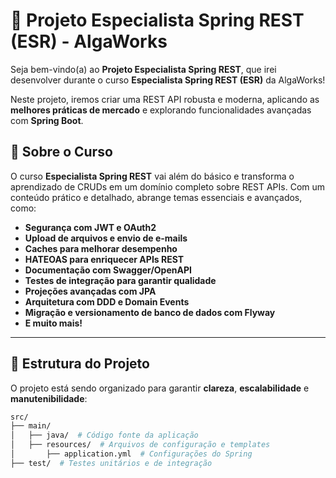 # 🚀 Projeto Especialista Spring REST (ESR) - AlgaWorks

Seja bem-vindo(a) ao **Projeto Especialista Spring REST**, que irei desenvolver durante o curso **Especialista Spring REST (ESR)** da AlgaWorks! 

Neste projeto, iremos criar uma REST API robusta e moderna, aplicando as **melhores práticas de mercado** e explorando funcionalidades avançadas com **Spring Boot**.

## 📝 Sobre o Curso

O curso **Especialista Spring REST** vai além do básico e transforma o aprendizado de CRUDs em um domínio completo sobre REST APIs. Com um conteúdo prático e detalhado, abrange temas essenciais e avançados, como:

- **Segurança com JWT e OAuth2** 
- **Upload de arquivos e envio de e-mails** 
- **Caches para melhorar desempenho** 
- **HATEOAS para enriquecer APIs REST** 
- **Documentação com Swagger/OpenAPI** 
- **Testes de integração para garantir qualidade** 
- **Projeções avançadas com JPA** 
- **Arquitetura com DDD e Domain Events** 
- **Migração e versionamento de banco de dados com Flyway** 
- **E muito mais!** 

---

## 📂 Estrutura do Projeto

O projeto está sendo organizado para garantir **clareza**, **escalabilidade** e **manutenibilidade**:

```bash
src/
├── main/
│   ├── java/  # Código fonte da aplicação
│   ├── resources/  # Arquivos de configuração e templates
│       ├── application.yml  # Configurações do Spring
├── test/  # Testes unitários e de integração
